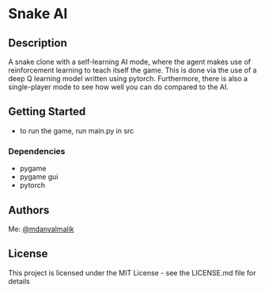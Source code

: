 # Snake AI

## Description

A snake clone with a self-learning AI mode, where the agent makes use of reinforcement learning to teach itself the game. This is done via the use of a deep Q learning model written using pytorch. Furthermore, there is also a single-player mode to see how well you can do compared to the AI.

## Getting Started

- to run the game, run main.py in src

### Dependencies

- pygame
- pygame gui
- pytorch

## Authors

Me: [@mdanyalmalik](https://github.com/mdanyalmalik/)

## License

This project is licensed under the MIT License - see the LICENSE.md file for details
